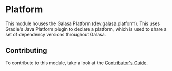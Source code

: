 # Platform

This module houses the Galasa Platform (dev.galasa.platform). This uses Gradle's Java Platform plugin to declare a platform, which is used to share a set of dependency versions throughout Galasa.

## Contributing

To contribute to this module, take a look at the [Contributor's Guide](https://github.com/galasa-dev/galasa/blob/main/CONTRIBUTING.md).